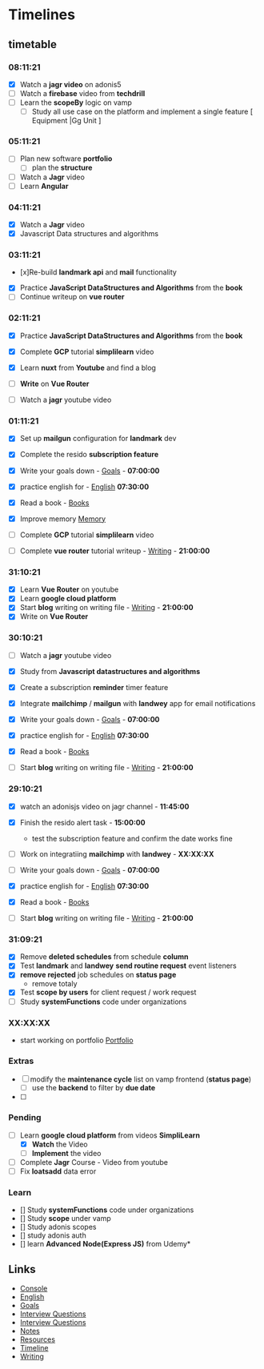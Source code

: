 # Timelines

## timetable

### 08:11:21

- [x] Watch a **jagr video** on adonis5
- [ ] Watch a **firebase** video from **techdrill**
- [ ] Learn the **scopeBy** logic on vamp
  - [ ] Study all use case on the platform and implement a single feature [ Equipment |Gg Unit ]

### 05:11:21

- [ ] Plan new software **portfolio**
  - [ ] plan the **structure**
- [ ] Watch a **Jagr** video
- [ ] Learn **Angular**

### 04:11:21

- [x] Watch a **Jagr** video
- [x] Javascript Data structures and algorithms

### 03:11:21

- [x]Re-build **landmark api** and **mail** functionality
- [x] Practice **JavaScript DataStructures and Algorithms** from the **book**
- [ ] Continue writeup on **vue router**

### 02:11:21

- [x] Practice **JavaScript DataStructures and Algorithms** from the **book**
- [x] Complete **GCP** tutorial **simplilearn** video
- [x] Learn **nuxt** from **Youtube** and find a blog
- [ ] **Write** on **Vue Router**

- [ ] Watch a **jagr** youtube video

### 01:11:21

- [x] Set up **mailgun** configuration for **landmark** dev
- [x] Complete the resido **subscription feature**

- [x] Write your goals down - [Goals](Goals.md) - **07:00:00**
- [x] practice english for - [English](English.md) **07:30:00**
- [x] Read a book - [Books](books.md)
- [x] Improve memory [Memory](memory.md)

- [ ] Complete **GCP** tutorial **simplilearn** video
- [ ] Complete **vue router** tutorial writeup - [Writing](writing.md) - **21:00:00**

### 31:10:21

- [x] Learn **Vue Router** on youtube
- [x] Learn **google cloud platform**
- [x] Start **blog** writing on writing file - [Writing](writing.md) - **21:00:00**
- [x] Write on **Vue Router**

### 30:10:21

- [ ] Watch a **jagr** youtube video
- [x] Study from **Javascript datastructures and algorithms**
- [x] Create a subscription **reminder** timer feature
- [x] Integrate **mailchimp** / **mailgun** with **landwey** app for email notifications

- [x] Write your goals down - [Goals](Goals.md) - **07:00:00**
- [x] practice english for - [English](English.md) **07:30:00**
- [x] Read a book - [Books](books.md)
- [ ] Start **blog** writing on writing file - [Writing](writing.md) - **21:00:00**

### 29:10:21

- [x] watch an adonisjs video on jagr channel - **11:45:00**
- [x] Finish the resido alert task - **15:00:00**
  - test the subscription feature and confirm the date works fine 
- [ ] Work on integratiing **mailchimp** with **landwey** - **XX:XX:XX**

- [ ] Write your goals down - [Goals](Goals.md) - **07:00:00**
- [x] practice english for - [English](English.md) **07:30:00**
- [x] Read a book - [Books](books.md)
- [ ] Start **blog** writing on writing file - [Writing](writing.md) - **21:00:00**

### 31:09:21

- [x] Remove **deleted schedules** from schedule **column**
- [x] Test **landmark** and **landwey** **send routine request** event listeners
- [x] **remove rejected** job schedules on **status page**
  - remove totaly
- [x] Test **scope by users** for client request / work request
- [ ] Study **systemFunctions** code under organizations

### XX:XX:XX

- start working on portfolio [Portfolio](projects.md)

### Extras

- [ ] modify the **maintenance cycle** list on vamp frontend (**status page**)
  - [ ] use the **backend** to filter by **due date**
- [ ] 

### Pending

- [ ] Learn **google cloud platform** from videos **SimpliLearn**
  - [x] **Watch** the Video
  - [ ] **Implement** the video
- [ ] Complete **Jagr** Course - Video from youtube
- [ ] Fix **loatsadd** data error

### Learn

- [] Study **systemFunctions** code under organizations
- [] Study **scope** under vamp
- [] Study adonis scopes
- [] study adonis auth
- [] learn **Advanced** **Node(Express JS)** from Udemy*

## Links

- [Console](console.js)
- [English](English.md)
- [Goals](Goals.md)
- [Interview Questions](Interview-Questions.md)
- [Interview Questions](CS%20Docs.md)
- [Notes](notes.md)
- [Resources](resources.md)
- [Timeline](timeline.md)
- [Writing](writing.md)